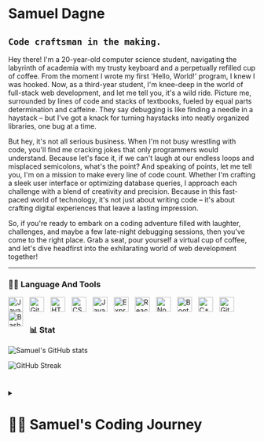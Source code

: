 # Samuel Dagne

## `Code craftsman in the making.` ##

Hey there! I'm a 20-year-old computer science student, navigating the labyrinth of academia with my trusty keyboard and a perpetually refilled cup of coffee. From the moment I wrote my first 'Hello, World!' program, I knew I was hooked. Now, as a third-year student, I'm knee-deep in the world of full-stack web development, and let me tell you, it's a wild ride. Picture me, surrounded by lines of code and stacks of textbooks, fueled by equal parts determination and caffeine. They say debugging is like finding a needle in a haystack – but I've got a knack for turning haystacks into neatly organized libraries, one bug at a time.

But hey, it's not all serious business. When I'm not busy wrestling with code, you'll find me cracking jokes that only programmers would understand. Because let's face it, if we can't laugh at our endless loops and misplaced semicolons, what's the point? And speaking of points, let me tell you, I'm on a mission to make every line of code count. Whether I'm crafting a sleek user interface or optimizing database queries, I approach each challenge with a blend of creativity and precision. Because in this fast-paced world of technology, it's not just about writing code – it's about crafting digital experiences that leave a lasting impression.

So, if you're ready to embark on a coding adventure filled with laughter, challenges, and maybe a few late-night debugging sessions, then you've come to the right place. Grab a seat, pour yourself a virtual cup of coffee, and let's dive headfirst into the exhilarating world of web development together!

---

### 👩‍💻 Language And Tools

<img align="left" alt="Java" width="30px" style="padding-right:10px;" src="https://cdn.jsdelivr.net/gh/devicons/devicon/icons/java/java-original.svg"/>
<img align="left" alt="Git" width="30px" style="padding-right:10px;" src="https://cdn.jsdelivr.net/gh/devicons/devicon/icons/git/git-original.svg" />
<img align="left" alt="HTML" width="30px" style="padding-right:10px;" src="https://cdn.jsdelivr.net/gh/devicons/devicon/icons/html5/html5-plain.svg" />
<img align="left" alt="CSS" width="30px" style="padding-right:10px;" src="https://cdn.jsdelivr.net/gh/devicons/devicon/icons/css3/css3-plain.svg" />
<img align="left" alt="JavaScript" width="30px" style="padding-right:10px;" src="https://cdn.jsdelivr.net/gh/devicons/devicon/icons/javascript/javascript-plain.svg" />
<img align="left" alt="Express" width="30px" style="padding-right:10px;" src="https://cdn.jsdelivr.net/gh/devicons/devicon@latest/icons/express/express-original.svg" />
<img align="left" alt="React" width="30px" style="padding-right:10px;" src="https://cdn.jsdelivr.net/gh/devicons/devicon/icons/react/react-original.svg" />
<img align="left" alt="NodeJS" width="30px" style="padding-right:10px;" src="https://cdn.jsdelivr.net/gh/devicons/devicon/icons/nodejs/nodejs-original.svg" />
<img align="left" alt="BootStap" width="30px" style="padding-right:10px;" src="https://cdn.jsdelivr.net/gh/devicons/devicon@latest/icons/bootstrap/bootstrap-original.svg" />
<img align="left" alt="C++" width="30px" style="padding-right:10px;" src="https://cdn.jsdelivr.net/gh/devicons/devicon/icons/cplusplus/cplusplus-line.svg" />
<img align="left" alt="GitHub" width="30px" style="padding-right:10px;" src="https://cdn.jsdelivr.net/gh/devicons/devicon/icons/github/github-original.svg" />
<img align="left" alt="Bash" width="30px" style="padding-right:10px;" src="https://cdn.jsdelivr.net/gh/devicons/devicon@latest/icons/postgresql/postgresql-original-wordmark.svg" />
<br />

#

### 📊 Stat
![Samuel's GitHub stats](https://github-readme-stats.vercel.app/api?username=Macmilan24&show_icons=true&theme=gruvbox)

![GitHub Streak](https://streak-stats.demolab.com?user=Macmilan24&theme=dark&border_radius=4.5)
#

<details>
<summary><h1>👩‍💻 Samuel's Coding Journey</h1></summary>

Let me take you on a journey through the labyrinth of code, where every line written is a step closer to mastery. Like many computer science students, my journey began with the basics – learning the fundamentals of programming languages and algorithms. But what sets me apart is my insatiable curiosity for web development.

It all started with a fascination for front-end design, where I dipped my toes into the world of frameworks like Bootstrap and Tailwind CSS. With each project, I honed my skills in crafting beautiful and responsive user interfaces, learning the art of blending aesthetics with functionality.

But I didn't stop there. Eager to dive deeper into the world of web development, I ventured into the realm of back-end technologies. Node.js became my new playground, empowering me to build server-side applications with ease. And with Express.js as my trusty companion, I delved into the world of RESTful APIs, mastering the art of handling HTTP requests and building scalable back-end architectures.

Yet, my journey didn't reach its pinnacle until I discovered React.js – the powerhouse of modern web development. With React, I unlocked the ability to build dynamic and interactive user interfaces, seamlessly integrating front-end and back-end technologies to create robust web applications.

But my journey is far from over. With each passing day, I continue to expand my repertoire of skills, exploring new technologies and pushing the boundaries of what's possible in the world of web development. So join me as I embark on this ever-evolving adventure, where the only limit is my imagination

